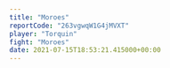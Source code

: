 ```yaml
---
title: "Moroes"
reportCode: "263vgwqW1G4jMVXT"
player: "Torquin"
fight: "Moroes"
date: 2021-07-15T18:53:21.415000+00:00
---
```

